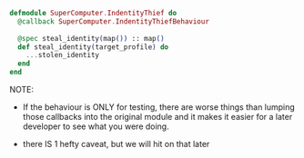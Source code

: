 ```elixir [0|2]
defmodule SuperComputer.IndentityThief do
  @callback SuperComputer.IndentityThiefBehaviour
  
  @spec steal_identity(map()) :: map()
  def steal_identity(target_profile) do
    ...stolen_identity
  end
end
```
NOTE:
- If the behaviour is ONLY for testing, there are worse things than lumping those callbacks into the original module and it makes it easier for a later developer to see what you were doing.

- there IS 1 hefty caveat, but we will hit on that later

